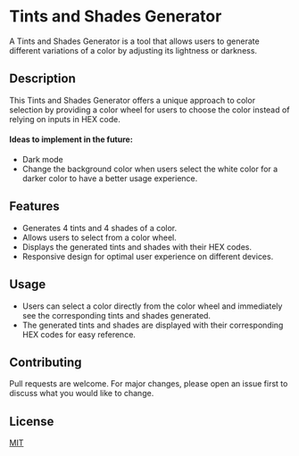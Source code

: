 # Tints and Shades Generator

A Tints and Shades Generator is a tool that allows users to generate different variations of a color by adjusting its lightness or darkness.

## Description 
This Tints and Shades Generator offers a unique approach to color selection by providing a color wheel for users to choose the color instead of relying on inputs in HEX code.

#### Ideas to implement in the future:
* Dark mode
* Change the background color when users select the white color for a darker color to have a better usage experience.

 

## Features
* Generates 4 tints and 4 shades of a color.
* Allows users to select from a color wheel.
* Displays the generated tints and shades with their HEX codes.
* Responsive design for optimal user experience on different devices.

## Usage
* Users can select a color directly from the color wheel and immediately see the corresponding tints and shades generated.
* The generated tints and shades are displayed with their corresponding HEX codes for easy reference.


## Contributing

Pull requests are welcome. For major changes, please open an issue first
to discuss what you would like to change.


## License

[MIT](https://choosealicense.com/licenses/mit/)

